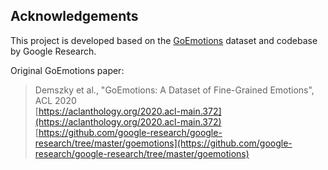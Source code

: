 ## Acknowledgements

This project is developed based on the [GoEmotions](https://github.com/google-research/google-research/tree/master/goemotions) dataset and codebase by Google Research.

Original GoEmotions paper:

> Demszky et al., "GoEmotions: A Dataset of Fine-Grained Emotions", ACL 2020  
> [https://aclanthology.org/2020.acl-main.372](https://aclanthology.org/2020.acl-main.372)  
> [https://github.com/google-research/google-research/tree/master/goemotions](https://github.com/google-research/google-research/tree/master/goemotions)
